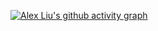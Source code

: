 [![Alex Liu's github activity graph](https://github-readme-activity-graph.vercel.app/graph?username=Skyrim07&theme=high-contrast)](https://github.com/skyrim07/github-readme-activity-graph)
<!--
[![Alex Liu's GitHub stats](https://github-readme-stats.vercel.app/api?username=Skyrim07)](https://github.com/anuraghazra/github-readme-stats)
**Skyrim07/Skyrim07** is a ✨ _special_ ✨ repository because its `README.md` (this file) appears on your GitHub profile.

Here are some ideas to get you started:

- 🔭 I’m currently working on ...
- 🌱 I’m currently learning ...
- 👯 I’m looking to collaborate on ...
- 🤔 I’m looking for help with ...
- 💬 Ask me about ...
- 📫 How to reach me: ...
- 😄 Pronouns: ...
- ⚡ Fun fact: ...
-->
